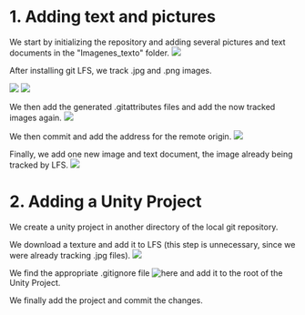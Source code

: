 # 1. Adding text and pictures
We start by initializing the repository and adding several pictures and text documents in the "Imagenes_texto" folder.
![](https://github.com/jsfabiani/Tarea_1.2_FDV/blob/main/Capturas_Pantalla/Screenshot_1.png)

After installing git LFS, we track .jpg and .png images.

![](https://github.com/jsfabiani/Tarea_1.2_FDV/blob/main/Capturas_Pantalla/Screenshot_2.png)
![](https://github.com/jsfabiani/Tarea_1.2_FDV/blob/main/Capturas_Pantalla/Screenshot_3.png)

We then add the generated .gitattributes files and add the now tracked images again.
![](https://github.com/jsfabiani/Tarea_1.2_FDV/blob/main/Capturas_Pantalla/Screenshot_4.png)

We then commit and add the address for the remote origin.
![](https://github.com/jsfabiani/Tarea_1.2_FDV/blob/main/Capturas_Pantalla/Screenshot_5.png)

Finally, we add one new image and text document, the image already being tracked by LFS.
![](https://github.com/jsfabiani/Tarea_1.2_FDV/blob/main/Capturas_Pantalla/Screenshot_6.png)

# 2. Adding a Unity Project
We create a unity project in another directory of the local git repository.

We download a texture and add it to LFS (this step is unnecessary, since we were already tracking .jpg files).
![](https://github.com/jsfabiani/Tarea_1.2_FDV/blob/main/Capturas_Pantalla/Screenshot%207.png)

We find the appropriate .gitignore file ![here](https://www.toptal.com/developers/gitignore/api/unity) and add it to the root of the Unity Project.

We finally add the project and commit the changes.
